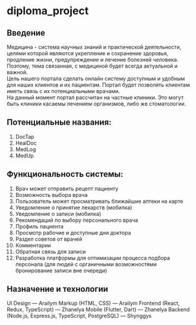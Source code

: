 # diploma_project

## Введение
  Медицина - система научных знаний и практической деятельности, целями которой являются укрепление и сохранение здоровья, продление жизни, предупреждение и лечение болезней человека. Поэтому, тема связанная, с медициной будет всегда актуальной и важной.  
  Цель нашего портала сделать онлайн систему доступным и удобным для наших клиентов и их пациентам. Портал будет позволять клиентам иметь связь с их потенциальными врачами.  
  На данный момент портал рассчитан на частные клиники. Это могут быть клиники касаемы лечением организмов, либо же стоматологии.       

## Потенциальные названия: 
1. DocTap 
2. HealDoc
3. MedLog
4. MedUp 

## Функциональность системы: 
1. Врач может отправить рецепт пациенту 
2. Возможность выбора врача 
3. Пользователь может просматривать ближайшие аптеки на карте 
4. Уведомление о принятие лекарств (мобилка) 
5. Уведомление о записи (мобилка) 
6. Рекомендаций по выбору персонального врача 
7. Профиль пациента  
8. Просмотр рабочие и доступные дни доктора 
9. Раздел советов от врачей  
10. Комментарии  
11. Обратная связь для записи  
12. Разработка платформы для оптимизации процесса подбора персонала (для людей с органичными возможностями бронирование записи вне очереди) 

## Назначение и технологии 
UI Design — Arailym 
Markup (HTML, CSS) — Arailym 
Frontend (React, Redux, TypeScript) — Zhanelya 
Mobile (Flutter, Dart) — Zhanelya 
Backend (Node.js, Express.js, TypeScript, PostgreSQL)	— Shynggys 
